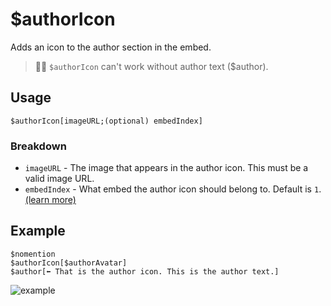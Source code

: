 # $authorIcon
Adds an icon to the author section in the embed.
> 🧙‍♂️ `$authorIcon` can't work without author text ($author).

## Usage
```
$authorIcon[imageURL;(optional) embedIndex]
```

### Breakdown
- `imageURL` - The image that appears in the author icon. This must be a valid image URL.
- `embedIndex` - What embed the author icon should belong to. Default is `1`. [(learn more)](/src/resources/embedIndexes.md)

## Example
```
$nomention
$authorIcon[$authorAvatar]
$author[⬅️ That is the author icon. This is the author text.]
```

![example](https://user-images.githubusercontent.com/69215413/125960772-6234a8ae-f96f-4ff9-9fac-1a634ef3cc4d.png)
